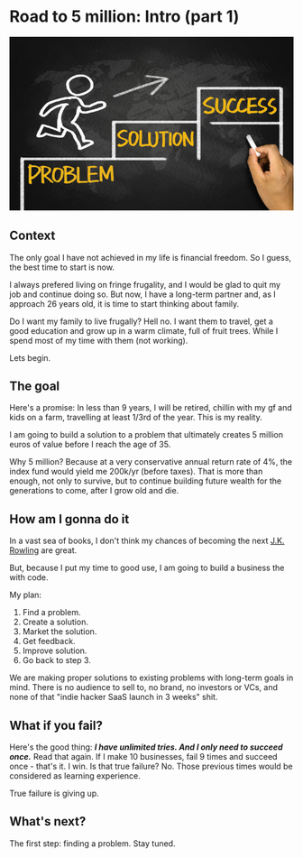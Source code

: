 # Road to 5 million: Intro (part 1)

![Ever sold something you made? The feeling never leaves you.](/static/images/biz-series/problemsolution.jpg)

## Context

The only goal I have not achieved in my life is financial freedom. So I guess, the best time to start is now. 

I always prefered living on fringe frugality, and I would be glad to quit my job and continue doing so. But now, I have a long-term partner and, as I approach 26 years old, it is time to start thinking about family. 

Do I want my family to live frugally? Hell no. I want them to travel, get a good education and grow up in a warm climate, full of fruit trees. While I spend most of my time with them (not working).

Lets begin.

## The goal

Here's a promise: In less than 9 years, I will be retired, chillin with my gf and kids on a farm, travelling at least 1/3rd of the year. This is my reality.

I am going to build a solution to a problem that ultimately creates 5 million euros of value before I reach the age of 35. 

Why 5 million? Because at a very conservative annual return rate of 4%, the index fund would yield me 200k/yr (before taxes). That is more than enough, not only to survive, but to continue building future wealth for the generations to come, after I grow old and die.

## How am I gonna do it

In a vast sea of books, I don't think my chances of becoming the next [J.K. Rowling](https://mangetlaid.com) are great. 

But, because I put my time to good use, I am going to build a business the with code.

My plan:

1. Find a problem.
2. Create a solution.
3. Market the solution. 
4. Get feedback. 
5. Improve solution.
6. Go back to step 3.

We are making proper solutions to existing problems with long-term goals in mind. There is no audience to sell to, no brand, no investors or VCs, and none of that "indie hacker SaaS launch in 3 weeks" shit. 

## What if you fail?

Here's the good thing: ***I have unlimited tries. And I only need to succeed once.*** Read that again. If I make 10 businesses, fail 9 times and succeed once - that's it. I win. Is that true failure? No. Those previous times would be considered as learning experience.

True failure is giving up.

## What's next?

The first step: finding a problem. Stay tuned.